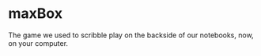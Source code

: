 # maxBox
The game we used to scribble play on the backside of our notebooks, now, on your computer.
